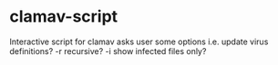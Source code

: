 # clamav-script
Interactive script for clamav asks user some options i.e. update virus definitions? -r recursive? -i show infected files only?
